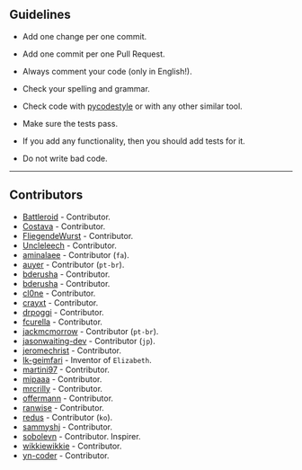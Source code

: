## Guidelines

- Add one change per one commit.

- Add one commit per one Pull Request.

- Always comment your code (only in English!).

- Check your spelling and grammar.

- Check code with [pycodestyle](https://github.com/PyCQA/pycodestyle) or with any other similar tool.

- Make sure the tests pass.

- If you add any functionality, then you should add tests for it.

- Do not write bad code.

---

## Contributors

- [Battleroid](https://github.com/Battleroid) - Contributor.
- [Costava](https://github.com/Costava) - Contributor.
- [FliegendeWurst](https://github.com/FliegendeWurst) - Contributor.
- [Uncleleech](https://github.com/Uncleleech)  - Contributor.
- [aminalaee](https://github.com/aminalaee) - Contributor (`fa`).
- [auyer](https://github.com/auyer) - Contributor (`pt-br`).
- [bderusha](https://github.com/bderusha) - Contributor.
- [bderusha](https://github.com/bderusha) - Contributor.
- [cl0ne](https://github.com/cl0ne) - Contributor.
- [crayxt](https://github.com/crayxt) - Contributor.
- [drpoggi](https://github.com/drpoggi) - Contributor.
- [fcurella](https://github.com/fcurella) - Contributor.
- [jackmcmorrow](https://github.com/jackmcmorrow) - Contributor (`pt-br`).
- [jasonwaiting-dev](https://github.com/jasonwaiting-dev) - Contributor (`jp`).
- [jeromechrist](https://github.com/jeromechrist) - Contributor.
- [lk-geimfari](https://github.com/lk-geimfari) - Inventor of `Elizabeth`.
- [martini97](https://github.com/martini97) - Contributor.
- [mipaaa](https://github.com/mipaaa) - Contributor.
- [mrcrilly](https://github.com/mrcrilly) - Contributor.
- [offermann](https://github.com/offermann) - Contributor.
- [ranwise](https://github.com/ranwise) - Contributor.
- [redus](https://github.com/redus) - Contributor (`ko`).
- [sammyshj](https://github.com/sammyshj) - Contributor.
- [sobolevn](https://github.com/sobolevn) - Contributor. Inspirer.
- [wikkiewikkie](https://github.com/wikkiewikkie) - Contributor.
- [yn-coder](https://github.com/yn-coder) - Contributor.
